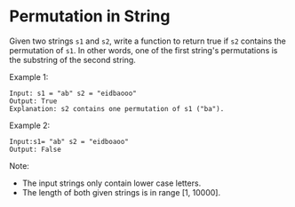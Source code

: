# Permutation in String

Given two strings `s1` and `s2`, write a function to return true if `s2` contains the permutation of `s1`. In other words, one of the first string's permutations is the substring of the second string.

Example 1:
```
Input: s1 = "ab" s2 = "eidbaooo"
Output: True
Explanation: s2 contains one permutation of s1 ("ba").
```
Example 2:
```
Input:s1= "ab" s2 = "eidboaoo"
Output: False
```

Note:
* The input strings only contain lower case letters.
* The length of both given strings is in range [1, 10000].
